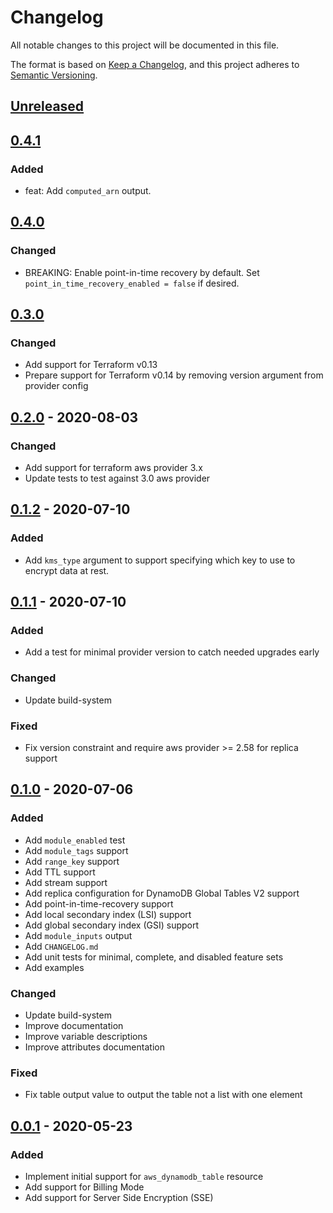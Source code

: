 # Changelog
All notable changes to this project will be documented in this file.

The format is based on [Keep a Changelog](https://keepachangelog.com/en/1.0.0/),
and this project adheres to [Semantic Versioning](https://semver.org/spec/v2.0.0.html).

## [Unreleased]

## [0.4.1]
### Added
- feat: Add `computed_arn` output.

## [0.4.0]
### Changed
- BREAKING: Enable point-in-time recovery by default. Set `point_in_time_recovery_enabled = false` if desired.

## [0.3.0]
### Changed
- Add support for Terraform v0.13
- Prepare support for Terraform v0.14 by removing version argument from provider config

## [0.2.0] - 2020-08-03
### Changed
- Add support for terraform aws provider 3.x
- Update tests to test against 3.0 aws provider

## [0.1.2] - 2020-07-10
### Added
- Add `kms_type` argument to support specifying which key to use to encrypt data at rest.

## [0.1.1] - 2020-07-10
### Added
- Add a test for minimal provider version to catch needed upgrades early

### Changed
- Update build-system

### Fixed
- Fix version constraint and require aws provider >= 2.58 for replica support

## [0.1.0] - 2020-07-06
### Added
- Add `module_enabled` test
- Add `module_tags` support
- Add `range_key` support
- Add TTL support
- Add stream support
- Add replica configuration for DynamoDB Global Tables V2 support
- Add point-in-time-recovery support
- Add local secondary index (LSI) support
- Add global secondary index (GSI) support
- Add `module_inputs` output
- Add `CHANGELOG.md`
- Add unit tests for minimal, complete, and disabled feature sets
- Add examples

### Changed
- Update build-system
- Improve documentation
- Improve variable descriptions
- Improve attributes documentation

### Fixed
- Fix table output value to output the table not a list with one element

## [0.0.1] - 2020-05-23
### Added
- Implement initial support for `aws_dynamodb_table` resource
- Add support for Billing Mode
- Add support for Server Side Encryption (SSE)

<!-- markdown-link-check-disable -->
[Unreleased]: https://github.com/mineiros-io/terraform-module-template/compare/v0.4.1...HEAD
[0.4.1]: https://github.com/mineiros-io/terraform-module-template/compare/v0.4.0...v0.4.1
<!-- markdown-link-check-disabled -->
[0.4.0]: https://github.com/mineiros-io/terraform-module-template/compare/v0.3.0...v0.4.0
[0.3.0]: https://github.com/mineiros-io/terraform-module-template/compare/v0.2.0...v0.3.0
[0.2.0]: https://github.com/mineiros-io/terraform-module-template/compare/v0.1.2...v0.2.0
[0.1.2]: https://github.com/mineiros-io/terraform-module-template/compare/v0.1.1...v0.1.2
[0.1.1]: https://github.com/mineiros-io/terraform-module-template/compare/v0.1.0...v0.1.1
[0.1.0]: https://github.com/mineiros-io/terraform-module-template/compare/v0.0.1...v0.1.0
[0.0.1]: https://github.com/mineiros-io/terraform-module-template/releases/tag/v0.0.1
